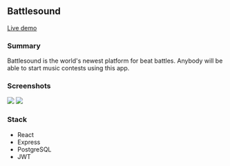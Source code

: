 ## Battlesound
 [Live demo](https://battlesound.now.sh/)

### Summary
Battlesound is the world's newest platform for beat battles. Anybody will be able to start music contests using this app.

### Screenshots
<img src="https://i.imgur.com/DTjjUg7.png">
<img src="https://i.imgur.com/yLVuRXC.jpg">

### Stack
- React
- Express
- PostgreSQL
- JWT